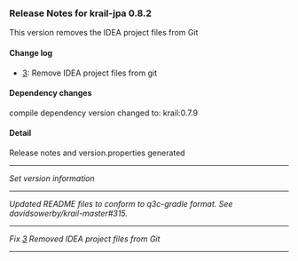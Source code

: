 ### Release Notes for krail-jpa 0.8.2

This version removes the IDEA project files from Git

#### Change log

-   [3](https://github.com/davidsowerby/krail-jpa/issues/3): Remove IDEA project files from git


#### Dependency changes

   compile dependency version changed to: krail:0.7.9

#### Detail

Release notes and version.properties generated

---
*Set version information*


---
*Updated README files to conform to q3c-gradle format.  See davidsowerby/krail-master#315.*


---
*Fix [3](https://github.com/davidsowerby/krail-jpa/issues/3) Removed IDEA project files from Git*


---

